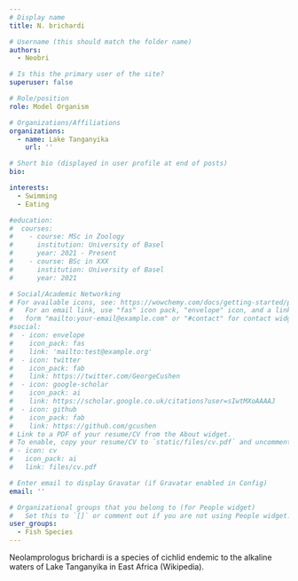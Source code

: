 ```yaml
---
# Display name
title: N. brichardi

# Username (this should match the folder name)
authors:
  - Neobri

# Is this the primary user of the site?
superuser: false

# Role/position
role: Model Organism

# Organizations/Affiliations
organizations:
  - name: Lake Tanganyika
    url: ''

# Short bio (displayed in user profile at end of posts)
bio: 

interests:
  - Swimming
  - Eating

#education:
#  courses:
#    - course: MSc in Zoology
#      institution: University of Basel
#      year: 2021 - Present
#    - course: BSc in XXX
#      institution: University of Basel
#      year: 2021

# Social/Academic Networking
# For available icons, see: https://wowchemy.com/docs/getting-started/page-builder/#icons
#   For an email link, use "fas" icon pack, "envelope" icon, and a link in the
#   form "mailto:your-email@example.com" or "#contact" for contact widget.
#social:
#  - icon: envelope
#    icon_pack: fas
#    link: 'mailto:test@example.org'
#  - icon: twitter
#    icon_pack: fab
#    link: https://twitter.com/GeorgeCushen
#  - icon: google-scholar
#    icon_pack: ai
#    link: https://scholar.google.co.uk/citations?user=sIwtMXoAAAAJ
#  - icon: github
#    icon_pack: fab
#    link: https://github.com/gcushen
# Link to a PDF of your resume/CV from the About widget.
# To enable, copy your resume/CV to `static/files/cv.pdf` and uncomment the lines below.
# - icon: cv
#   icon_pack: ai
#   link: files/cv.pdf

# Enter email to display Gravatar (if Gravatar enabled in Config)
email: ''

# Organizational groups that you belong to (for People widget)
#   Set this to `[]` or comment out if you are not using People widget.
user_groups:
  - Fish Species
---
```


Neolamprologus brichardi is a species of cichlid endemic to the alkaline waters of Lake Tanganyika in East Africa (Wikipedia).